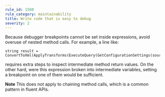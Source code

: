 ```yaml
---
rule_id: 1580
rule_category: maintainability
title: Write code that is easy to debug
severity: 2
---
```

Because debugger breakpoints cannot be set inside expressions, avoid overuse of nested method calls. For example, a line like:

	string result = ConvertToXml(ApplyTransforms(ExecuteQuery(GetConfigurationSettings(source))));

requires extra steps to inspect intermediate method return values. On the other hard, were this expression broken into intermediate variables, setting a breakpoint on one of them would be sufficient.

**Note** This does not apply to chaining method calls, which is a common pattern in fluent APIs.
